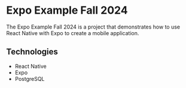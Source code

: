 # Expo Example Fall 2024

The Expo Example Fall 2024 is a project that demonstrates how to use React Native with Expo to create a mobile application.

## Technologies

- React Native
- Expo
- PostgreSQL
